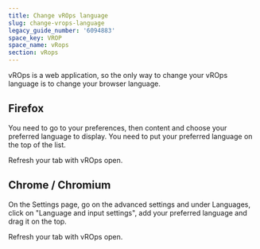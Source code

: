 ```yaml
---
title: Change vROps language
slug: change-vrops-language
legacy_guide_number: '6094883'
space_key: VROP
space_name: vRops
section: vRops
---
```









vROps is a web application, so the only way to change your vROps language is to change your browser language.

Firefox
-------

You need to go to your preferences, then content and choose your preferred language to display. You need to put your preferred language on the top of the list.

Refresh your tab with vROps open.

Chrome / Chromium
-----------------

On the Settings page, go on the advanced settings and under Languages, click on "Language and input settings", add your preferred language and drag it on the top.

Refresh your tab with vROps open.


